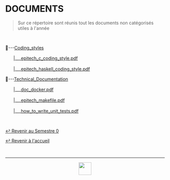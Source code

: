 # DOCUMENTS

> Sur ce répertoire sont réunis tout les documents non catégorisés utiles à l'année

<br>

📂---[Coding_styles](https://github.com/Studio-17/Epitech-Subjects/tree/main/Semester-0/DOCUMENTS/Coding_styles)

ㅤㅤ|\_\_\_[epitech_c_coding_style.pdf](https://github.com/Studio-17/Epitech-Subjects/blob/main/Semester-0/DOCUMENTS/Coding_styles/epitech_c_coding_style.pdf)

ㅤㅤ|\_\_\_[epitech_haskell_coding_style.pdf](https://github.com/Studio-17/Epitech-Subjects/blob/main/Semester-0/DOCUMENTS/Coding_styles/epitech_haskell_coding_style.pdf)

📂---[Technical_Documentation](https://github.com/Studio-17/Epitech-Subjects/tree/main/Semester-0/DOCUMENTS/Technical_Documentation)

ㅤㅤ|\_\_\_[doc_docker.pdf](https://github.com/Studio-17/Epitech-Subjects/blob/main/Semester-0/DOCUMENTS/Technical_Documentation/doc_docker.pdf)

ㅤㅤ|\_\_\_[epitech_makefile.pdf](https://github.com/Studio-17/Epitech-Subjects/blob/main/Semester-0/DOCUMENTS/Technical_Documentation/epitech_makefile.pdf)

ㅤㅤ|\_\_\_[how_to_write_unit_tests.pdf](https://github.com/Studio-17/Epitech-Subjects/blob/main/Semester-0/DOCUMENTS/Technical_Documentation/how_to_write_unit_tests.pdf)

<br>

[↩️ Revenir au Semestre 0](https://github.com/Studio-17/Epitech-Subjects/tree/main/Semester-0)

[↩️ Revenir à l'accueil](https://github.com/Studio-17/Epitech-Subjects)

<br>

---

<div align="center">

<a href="https://github.com/Studio-17" target="_blank"><img src="../../voc17.gif" width="40"></a>

</div>
